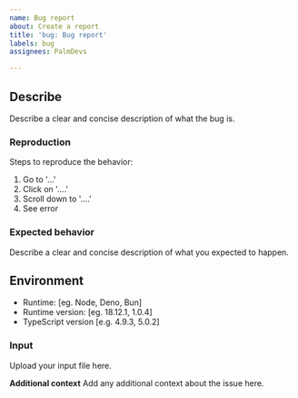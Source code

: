 ```yaml
---
name: Bug report
about: Create a report
title: 'bug: Bug report'
labels: bug
assignees: PalmDevs

---
```


## Describe
Describe a clear and concise description of what the bug is.

### Reproduction
Steps to reproduce the behavior:
1. Go to '...'
2. Click on '....'
3. Scroll down to '....'
4. See error

### Expected behavior
Describe a clear and concise description of what you expected to happen.

## Environment
 - Runtime: [eg. Node, Deno, Bun]
 - Runtime version: [eg. 18.12.1, 1.0.4]
 - TypeScript version [e.g. 4.9.3, 5.0.2]

### Input
Upload your input file here.

**Additional context**
Add any additional context about the issue here.
